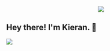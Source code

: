 <center><img src="https://github.com/alansmathew/alansmathew/raw/master/lang.gif"></center>

## Hey there! I'm Kieran. 👋

<img src="https://lfm-readme.k1e.io/api?user=pictograms">
